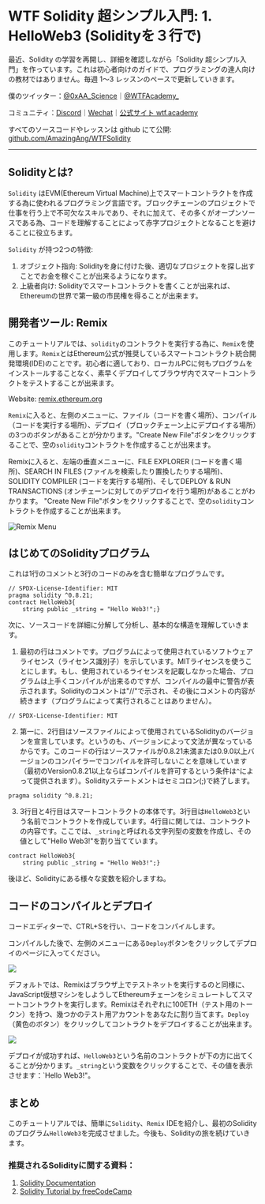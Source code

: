 # WTF Solidity 超シンプル入門: 1. HelloWeb3 (Solidityを３行で)

最近、Solidity の学習を再開し、詳細を確認しながら「Solidity 超シンプル入門」を作っています。これは初心者向けのガイドで、プログラミングの達人向けの教材ではありません。毎週 1〜3 レッスンのペースで更新していきます。

僕のツイッター：[@0xAA_Science](https://twitter.com/0xAA_Science)｜[@WTFAcademy\_](https://twitter.com/WTFAcademy_)

コミュニティ：[Discord](https://discord.gg/5akcruXrsk)｜[Wechat](https://docs.google.com/forms/d/e/1FAIpQLSe4KGT8Sh6sJ7hedQRuIYirOoZK_85miz3dw7vA1-YjodgJ-A/viewform?usp=sf_link)｜[公式サイト wtf.academy](https://wtf.academy)

すべてのソースコードやレッスンは github にて公開: [github.com/AmazingAng/WTFSolidity](https://github.com/AmazingAng/WTFSolidity)

-----

## Solidityとは?

`Solidity` はEVM(Ethereum Virtual Machine)上でスマートコントラクトを作成する為に使われるプログラミング言語です。ブロックチェーンのプロジェクトで仕事を行う上で不可欠なスキルであり、それに加えて、その多くがオープンソースである為、コードを理解することによって赤字プロジェクトとなることを避けることに役立ちます。


`Solidity` が持つ2つの特徴:

1. オブジェクト指向: Solidityを身に付けた後、適切なプロジェクトを探し出すことでお金を稼ぐことが出来るようになります。
3. 上級者向け: Solidityでスマートコントラクトを書くことが出来れば、 Ethereumの世界で第一級の市民権を得ることが出来ます。

## 開発者ツール: Remix

このチュートリアルでは、`solidity`のコントラクトを実行する為に、`Remix`を使用します。`Remix`とはEthereum公式が推奨しているスマートコントラクト統合開発環境(IDE)のことです。初心者に適しており、ローカルPCに何もプログラムをインストールすることなく、素早くデプロイしてブラウザ内でスマートコントラクトをテストすることが出来ます。

Website: [remix.ethereum.org](https://remix.ethereum.org)

`Remix`に入ると、左側のメニューに、ファイル（コードを書く場所）、コンパイル（コードを実行する場所）、デプロイ（ブロックチェーン上にデプロイする場所）の3つのボタンがあることが分かります。"Create New File"ボタンをクリックすることで、空の`solidity`コントラクトを作成することが出来ます。

Remixに入ると、左端の垂直メニューに、FILE EXPLORER (コードを書く場所)、SEARCH IN FILES (ファイルを検索したり置換したりする場所)、SOLIDITY COMPILER (コードを実行する場所)、そしてDEPLOY & RUN TRANSACTIONS (オンチェーンに対してのデプロイを行う場所)があることがわかります。 "Create New File"ボタンをクリックすることで、空の`solidity`コントラクトを作成することが出来ます。

![Remix Menu](./img/1-1.png)

## はじめてのSolidityプログラム

これは1行のコメントと3行のコードのみを含む簡単なプログラムです。

```solidity
// SPDX-License-Identifier: MIT
pragma solidity ^0.8.21;
contract HelloWeb3{
    string public _string = "Hello Web3!";}
```

次に、ソースコードを詳細に分解して分析し、基本的な構造を理解していきます。

1. 最初の行はコメントです。プログラムによって使用されているソフトウェアライセンス（ライセンス識別子）を示しています。MITライセンスを使うことにします。もし、使用されているライセンスを記載しなかった場合、プログラムは上手くコンパイルが出来るのですが、コンパイルの最中に警告が表示されます。Solidityのコメントは"//"で示され、その後にコメントの内容が続きます（プログラムによって実行されることはありません）。

```solidity
// SPDX-License-Identifier: MIT
```

2. 第一に、2行目はソースファイルによって使用されているSolidityのバージョンを宣言しています。というのも、バージョンによって文法が異なっているからです。このコードの行はソースファイルが0.8.21未満または0.9.0以上バージョンのコンパイラーでコンパイルを許可しないことを意味しています（最初のVersion0.8.21以上ならばコンパイルを許可するという条件は`^`によって提供されます）。Solidityステートメントはセミコロン(;)で終了します。


```solidity
pragma solidity ^0.8.21;
```
    
3. 3行目と4行目はスマートコントラクトの本体です。3行目は`HelloWeb3`という名前でコントラクトを作成しています。4行目に関しては、コントラクトの内容です。ここでは、`_string`と呼ばれる文字列型の変数を作成し、その値として"Hello Web3!"を割り当てています。 

```solidity
contract HelloWeb3{
    string public _string = "Hello Web3!";}
```
後ほど、Solidityにある様々な変数を紹介しますね。

## コードのコンパイルとデプロイ

コードエディターで、CTRL+Sを行い、コードをコンパイルします。

コンパイルした後で、左側のメニューにある`Deploy`ボタンをクリックしてデプロイのページに入ってください。

   ![](./img/1-2.png)

デフォルトでは、Remixはブラウザ上でテストネットを実行するのと同様に、JavaScript仮想マシンをしようしてEthereumチェーンをシミュレートしてスマートコントラクトを実行します。Remixはそれぞれに100ETH（テスト用のトークン）を持つ、幾つかのテスト用アカウントをあなたに割り当てます。`Deploy`（黄色のボタン）をクリックしてコントラクトをデプロイすることが出来ます。

   ![](./img/1-3.png)
   
デプロイが成功すれば、`HelloWeb3`という名前のコントラクトが下の方に出てくることが分かります。`_string`という変数をクリックすることで、その値を表示させます：`Hello Web3!"。

## まとめ

このチュートリアルでは、簡単に`Solidity`、`Remix` IDEを紹介し、最初のSolidityのプログラム`HelloWeb3`を完成させました。今後も、Solidityの旅を続けていきます。

### 推奨されるSolidityに関する資料：

1. [Solidity Documentation](https://docs.soliditylang.org/en/latest/)
2. [Solidity Tutorial by freeCodeCamp](https://www.youtube.com/watch?v=ipwxYa-F1uY)
